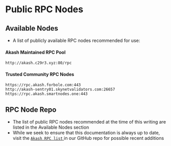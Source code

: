 # Public RPC Nodes

## Available Nodes

* A list of publicly available RPC nodes recommended for use:

#### Akash Maintained RPC Pool

```
http://akash.c29r3.xyz:80/rpc
```

#### Trusted Community RPC Nodes

```
https://rpc.akash.forbole.com:443
http://akash-sentry01.skynetvalidators.com:26657
https://rpc.akash.smartnodes.one:443
```

## RPC Node Repo

* The list of public RPC nodes recommended at the time of this writing are listed in the Available Nodes section
* While we seek to ensure that this documentation is always up to date, visit the [`Akash RPC list` ](https://raw.githubusercontent.com/ovrclk/net/master/mainnet/rpc-nodes.txt)in our GitHub repo for possible recent additions
